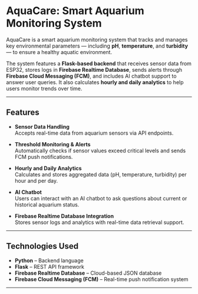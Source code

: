 # AquaCare: Smart Aquarium Monitoring System

AquaCare is a smart aquarium monitoring system that tracks and manages key environmental parameters — including **pH**, **temperature**, and **turbidity** — to ensure a healthy aquatic environment.

The system features a **Flask-based backend** that receives sensor data from ESP32, stores logs in **Firebase Realtime Database**, sends alerts through **Firebase Cloud Messaging (FCM)**, and includes AI chatbot support to answer user queries. It also calculates **hourly and daily analytics** to help users monitor trends over time.

---

##  Features

- **Sensor Data Handling**  
  Accepts real-time data from aquarium sensors via API endpoints.

- **Threshold Monitoring & Alerts**  
  Automatically checks if sensor values exceed critical levels and sends FCM push notifications.

- **Hourly and Daily Analytics**  
  Calculates and stores aggregated data (pH, temperature, turbidity) per hour and per day.

- **AI Chatbot**  
  Users can interact with an AI chatbot to ask questions about current or historical aquarium status.

- **Firebase Realtime Database Integration**  
  Stores sensor logs and analytics with real-time data retrieval support.

---

## Technologies Used

- **Python** – Backend language  
- **Flask** – REST API framework  
- **Firebase Realtime Database** – Cloud-based JSON database  
- **Firebase Cloud Messaging (FCM)** – Real-time push notification system  

---


